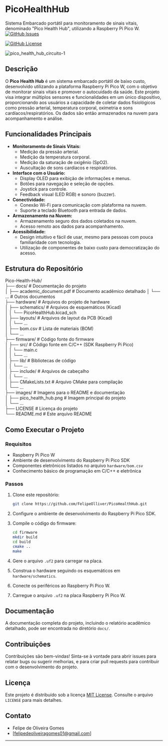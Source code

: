 # PicoHealthHub
Sistema Embarcado portátil para monitoramento de sinais vitais, denominado "Pico Health Hub", utilizando a Raspberry Pi Pico W.
[![GitHub Issues](https://img.shields.io/github/issues/FelipeOlliver/PicoHealthHub?style=flat-square)](https://github.com/FelipeOlliver/PicoHealthHub/issues)
<!--[![GitHub Pull Requests](https://img.shields.io/github/pulls/FelipeOlliver/PicoHealthHub?style=flat-square)](https://github.com/FelipeOlliver/PicoHealthHub/pulls)-->
[![GitHub License](https://img.shields.io/github/license/FelipeOlliver/PicoHealthHub?style=flat-square)](https://github.com/FelipeOlliver/PicoHealthHub/blob/main/LICENSE)

![pico_health_hub_circuito-1](https://github.com/user-attachments/assets/6adb1ea7-377a-4b33-a67c-158e00e31e46)


## Descrição

O **Pico Health Hub** é um sistema embarcado portátil de baixo custo, desenvolvido utilizando a plataforma Raspberry Pi Pico W, com o objetivo de monitorar sinais vitais e promover o autocuidado da saúde. Este projeto visa integrar múltiplos sensores e funcionalidades em um único dispositivo, proporcionando aos usuários a capacidade de coletar dados fisiológicos como pressão arterial, temperatura corporal, oximetria e sons cardíacos/respiratórios. Os dados são então armazenados na nuvem para acompanhamento e análise.

## Funcionalidades Principais

*   **Monitoramento de Sinais Vitais:**
    *   Medição da pressão arterial.
    *   Medição da temperatura corporal.
    *   Medição da saturação de oxigênio (SpO2).
    *   Auscultação de sons cardíacos e respiratórios.
*   **Interface com o Usuário:**
    *   Display OLED para exibição de informações e menus.
    *   Botões para navegação e seleção de opções.
    *   Joystick para controle.
    *   Feedback visual (LED RGB) e sonoro (buzzer).
*   **Conectividade:**
    *   Conexão Wi-Fi para comunicação com plataforma na nuvem.
    *   Suporte a teclado Bluetooth para entrada de dados.
*   **Armazenamento na Nuvem:**
    *   Armazenamento seguro dos dados coletados na nuvem.
    *   Acesso remoto aos dados para acompanhamento.
*   **Acessibilidade:**
    *   Design intuitivo e fácil de usar, mesmo para pessoas com pouca familiaridade com tecnologia.
    *   Utilização de componentes de baixo custo para democratização do acesso.

## Estrutura do Repositório
Pico-Health-Hub/  
├── docs/ # Documentação do projeto  
│ ├── academic_document.pdf # Documento acadêmico detalhado
│ └── ... # Outros documentos  
├── hardware/ # Arquivos do projeto de hardware  
│ ├── schematics/ # Arquivos de esquemáticos (Kicad)  
│ │ └── PicoHealthHub.kicad_sch  
│ ├── layouts/ # Arquivos de layout da PCB (Kicad)  
│ │ └── ...  
│ ├── bom.csv # Lista de materiais (BOM)  
│ └── ...  
├── firmware/ # Código fonte do firmware  
│ ├── src/ # Código fonte em C/C++ (SDK Raspberry Pi Pico)  
│ │ └── main.c  
│ │ └── ...  
│ ├── lib/ # Bibliotecas de código  
│ │ └── ...  
│ ├── include/ # Arquivos de cabeçalho  
│ │ └── ...  
│ ├── CMakeLists.txt # Arquivo CMake para compilação  
│ └── ...  
├── images/ # Imagens para o README e documentação  
│ ├── pico_health_hub.png # Imagem principal do projeto  
│ └── ...  
├── LICENSE # Licença do projeto  
└── README.md # Este arquivo README  

## Como Executar o Projeto

### Requisitos

*   Raspberry Pi Pico W
*   Ambiente de desenvolvimento do Raspberry Pi Pico SDK
*   Componentes eletrônicos listados no arquivo `hardware/bom.csv`
*   Conhecimento básico de programação em C/C++ e eletrônica

### Passos

1.  Clone este repositório:

    ```bash
    git clone https://github.com/FelipeOlliver/PicoHealthHub.git
    ```
2.  Configure o ambiente de desenvolvimento do Raspberry Pi Pico SDK.
3.  Compile o código do firmware:

    ```bash
    cd firmware
    mkdir build
    cd build
    cmake ..
    make
    ```
4.  Gere o arquivo `.uf2` para carregar na placa.
5.  Construa o hardware seguindo os esquemáticos em `hardware/schematics`.
6.  Conecte os periféricos ao Raspberry Pi Pico W.
7.  Carregue o arquivo `.uf2` na placa Raspberry Pi Pico W.

## Documentação

A documentação completa do projeto, incluindo o relatório acadêmico detalhado, pode ser encontrada no diretório `docs/`.

## Contribuições

Contribuições são bem-vindas! Sinta-se à vontade para abrir issues para relatar bugs ou sugerir melhorias, e para criar pull requests para contribuir com o desenvolvimento do projeto.

## Licença

Este projeto é distribuído sob a licença [MIT License](https://github.com/SEU_USUARIO/NOME_DO_REPOSITORIO/blob/main/LICENSE). Consulte o arquivo `LICENSE` para mais detalhes.

## Contato

*   Felipe de Oliveira Gomes
*   [felipedeoliveiragomes01@gmail.com]

---
